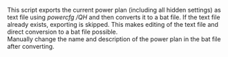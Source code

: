This script exports the current power plan (including all hidden settings) as text file using *powercfg /QH* and then converts it to a bat file. If the text file already exists, exporting is skipped. This makes editing of the text file and direct conversion to a bat file possible.  
Manually change the name and description of the power plan in the bat file after converting.